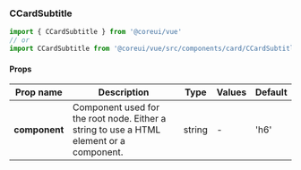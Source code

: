 ### CCardSubtitle

```jsx
import { CCardSubtitle } from '@coreui/vue'
// or
import CCardSubtitle from '@coreui/vue/src/components/card/CCardSubtitle'
```

#### Props

| Prop name     | Description                                                                             | Type   | Values | Default |
| ------------- | --------------------------------------------------------------------------------------- | ------ | ------ | ------- |
| **component** | Component used for the root node. Either a string to use a HTML element or a component. | string | -      | 'h6'    |
